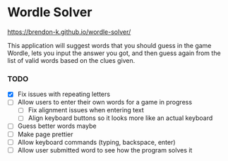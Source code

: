 # Wordle Solver

https://brendon-k.github.io/wordle-solver/

This application will suggest words that you should guess in the game Wordle, lets you input the answer you got, and then guess again from the list of valid words based on the clues given.

### TODO

- [x] Fix issues with repeating letters
- [ ] Allow users to enter their own words for a game in progress
  - [ ] Fix alignment issues when entering text
  - [ ] Align keyboard buttons so it looks more like an actual keyboard
- [ ] Guess better words maybe
- [ ] Make page prettier
- [ ] Allow keyboard commands (typing, backspace, enter)
- [ ] Allow user submitted word to see how the program solves it